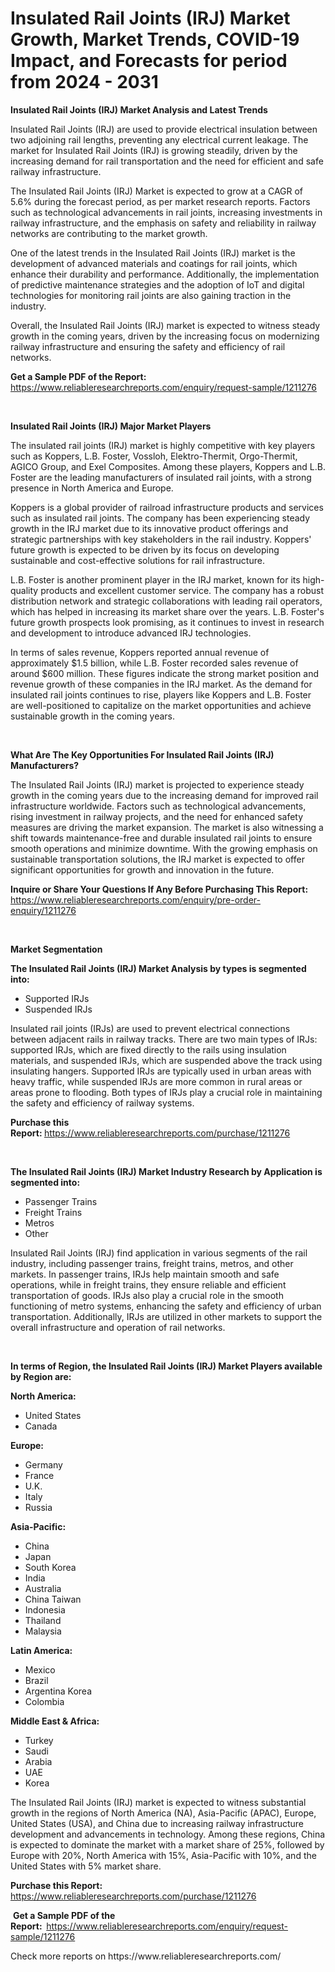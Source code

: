 <p><h1>Insulated Rail Joints (IRJ) Market Growth, Market Trends, COVID-19 Impact, and Forecasts for period from 2024 - 2031</h1></p><p><strong>Insulated Rail Joints (IRJ) Market Analysis and Latest Trends</strong></p>
<p><p>Insulated Rail Joints (IRJ) are used to provide electrical insulation between two adjoining rail lengths, preventing any electrical current leakage. The market for Insulated Rail Joints (IRJ) is growing steadily, driven by the increasing demand for rail transportation and the need for efficient and safe railway infrastructure.</p><p>The Insulated Rail Joints (IRJ) Market is expected to grow at a CAGR of 5.6% during the forecast period, as per market research reports. Factors such as technological advancements in rail joints, increasing investments in railway infrastructure, and the emphasis on safety and reliability in railway networks are contributing to the market growth.</p><p>One of the latest trends in the Insulated Rail Joints (IRJ) market is the development of advanced materials and coatings for rail joints, which enhance their durability and performance. Additionally, the implementation of predictive maintenance strategies and the adoption of IoT and digital technologies for monitoring rail joints are also gaining traction in the industry.</p><p>Overall, the Insulated Rail Joints (IRJ) market is expected to witness steady growth in the coming years, driven by the increasing focus on modernizing railway infrastructure and ensuring the safety and efficiency of rail networks.</p></p>
<p><strong>Get a Sample PDF of the Report:&nbsp;</strong> <a href="https://www.reliableresearchreports.com/enquiry/request-sample/1211276">https://www.reliableresearchreports.com/enquiry/request-sample/1211276</a></p>
<p>&nbsp;</p>
<p><strong>Insulated Rail Joints (IRJ) Major Market Players</strong></p>
<p><p>The insulated rail joints (IRJ) market is highly competitive with key players such as Koppers, L.B. Foster, Vossloh, Elektro-Thermit, Orgo-Thermit, AGICO Group, and Exel Composites. Among these players, Koppers and L.B. Foster are the leading manufacturers of insulated rail joints, with a strong presence in North America and Europe.</p><p>Koppers is a global provider of railroad infrastructure products and services such as insulated rail joints. The company has been experiencing steady growth in the IRJ market due to its innovative product offerings and strategic partnerships with key stakeholders in the rail industry. Koppers' future growth is expected to be driven by its focus on developing sustainable and cost-effective solutions for rail infrastructure.</p><p>L.B. Foster is another prominent player in the IRJ market, known for its high-quality products and excellent customer service. The company has a robust distribution network and strategic collaborations with leading rail operators, which has helped in increasing its market share over the years. L.B. Foster's future growth prospects look promising, as it continues to invest in research and development to introduce advanced IRJ technologies.</p><p>In terms of sales revenue, Koppers reported annual revenue of approximately $1.5 billion, while L.B. Foster recorded sales revenue of around $600 million. These figures indicate the strong market position and revenue growth of these companies in the IRJ market. As the demand for insulated rail joints continues to rise, players like Koppers and L.B. Foster are well-positioned to capitalize on the market opportunities and achieve sustainable growth in the coming years.</p></p>
<p>&nbsp;</p>
<p><strong>What Are The Key Opportunities For Insulated Rail Joints (IRJ) Manufacturers?</strong></p>
<p><p>The Insulated Rail Joints (IRJ) market is projected to experience steady growth in the coming years due to the increasing demand for improved rail infrastructure worldwide. Factors such as technological advancements, rising investment in railway projects, and the need for enhanced safety measures are driving the market expansion. The market is also witnessing a shift towards maintenance-free and durable insulated rail joints to ensure smooth operations and minimize downtime. With the growing emphasis on sustainable transportation solutions, the IRJ market is expected to offer significant opportunities for growth and innovation in the future.</p></p>
<p><strong>Inquire or Share Your Questions If Any Before Purchasing This Report:</strong> <a href="https://www.reliableresearchreports.com/enquiry/pre-order-enquiry/1211276">https://www.reliableresearchreports.com/enquiry/pre-order-enquiry/1211276</a></p>
<p>&nbsp;</p>
<p><strong>Market Segmentation</strong></p>
<p><strong>The Insulated Rail Joints (IRJ) Market Analysis by types is segmented into:</strong></p>
<p><ul><li>Supported IRJs</li><li>Suspended IRJs</li></ul></p>
<p><p>Insulated rail joints (IRJs) are used to prevent electrical connections between adjacent rails in railway tracks. There are two main types of IRJs: supported IRJs, which are fixed directly to the rails using insulation materials, and suspended IRJs, which are suspended above the track using insulating hangers. Supported IRJs are typically used in urban areas with heavy traffic, while suspended IRJs are more common in rural areas or areas prone to flooding. Both types of IRJs play a crucial role in maintaining the safety and efficiency of railway systems.</p></p>
<p><strong>Purchase this Report:&nbsp;</strong><a href="https://www.reliableresearchreports.com/purchase/1211276">https://www.reliableresearchreports.com/purchase/1211276</a></p>
<p>&nbsp;</p>
<p><strong>The Insulated Rail Joints (IRJ) Market Industry Research by Application is segmented into:</strong></p>
<p><ul><li>Passenger Trains</li><li>Freight Trains</li><li>Metros</li><li>Other</li></ul></p>
<p><p>Insulated Rail Joints (IRJ) find application in various segments of the rail industry, including passenger trains, freight trains, metros, and other markets. In passenger trains, IRJs help maintain smooth and safe operations, while in freight trains, they ensure reliable and efficient transportation of goods. IRJs also play a crucial role in the smooth functioning of metro systems, enhancing the safety and efficiency of urban transportation. Additionally, IRJs are utilized in other markets to support the overall infrastructure and operation of rail networks.</p></p>
<p>&nbsp;</p>
<p><strong>In terms of Region, the Insulated Rail Joints (IRJ) Market Players available by Region are:</strong></p>
<p>
    <p> <strong> North America: </strong>
        <ul>
            <li>United States</li>
            <li>Canada</li>
        </ul>
        </p> 
    <p> <strong> Europe: </strong>
        <ul>
            <li>Germany</li>
            <li>France</li>
            <li>U.K.</li>
            <li>Italy</li>
            <li>Russia</li>
        </ul>
        </p> 
    <p> <strong> Asia-Pacific: </strong>
        <ul>
            <li>China</li>
            <li>Japan</li>
            <li>South Korea</li>
            <li>India</li>
            <li>Australia</li>
            <li>China Taiwan</li>
            <li>Indonesia</li>
            <li>Thailand</li>
            <li>Malaysia</li>
        </ul>
        </p> 
    <p> <strong> Latin America: </strong>
        <ul>
            <li>Mexico</li>
            <li>Brazil</li>
            <li>Argentina Korea</li>
            <li>Colombia</li>
        </ul>
        </p> 
    <p> <strong> Middle East & Africa: </strong>
        <ul>
            <li>Turkey</li>
            <li>Saudi</li>
            <li>Arabia</li>
            <li>UAE</li>
            <li>Korea</li>
        </ul>
    </p>
    </p>
<p><p>The Insulated Rail Joints (IRJ) market is expected to witness substantial growth in the regions of North America (NA), Asia-Pacific (APAC), Europe, United States (USA), and China due to increasing railway infrastructure development and advancements in technology. Among these regions, China is expected to dominate the market with a market share of 25%, followed by Europe with 20%, North America with 15%, Asia-Pacific with 10%, and the United States with 5% market share.</p></p>
<p><strong>Purchase this Report: </strong><a href="https://www.reliableresearchreports.com/purchase/1211276">https://www.reliableresearchreports.com/purchase/1211276</a></p>
<p>&nbsp;<strong>Get a Sample PDF of the Report:&nbsp;&nbsp;</strong><a href="https://www.reliableresearchreports.com/enquiry/request-sample/1211276">https://www.reliableresearchreports.com/enquiry/request-sample/1211276</a></p>
<p><strong></strong></p>
<p>Check more reports on https://www.reliableresearchreports.com/</p>